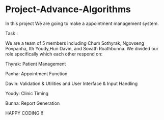 # Project-Advance-Algorithms

In this project We are going to make a appointment management system.

Task :

We are a team of 5 members including Chum Sothyrak, Ngovseng Povpanha, Ith Youdy,Hun Davin, and Sovath Roathbunna. We divided our role specifically which each other respond on: 

Thyrak: Patient Management 

Panha: Appointment Function 

Davin: Validation & Utilities and User Interface & Input Handling 

Youdy: Clinic Timing 

Bunna: Report Generation 

HAPPY CODING !! 

